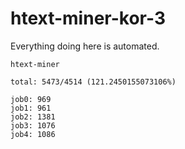# htext-miner-kor-3

Everything doing here is automated.

```
htext-miner

total: 5473/4514 (121.2450155073106%)

job0: 969
job1: 961
job2: 1381
job3: 1076
job4: 1086
```